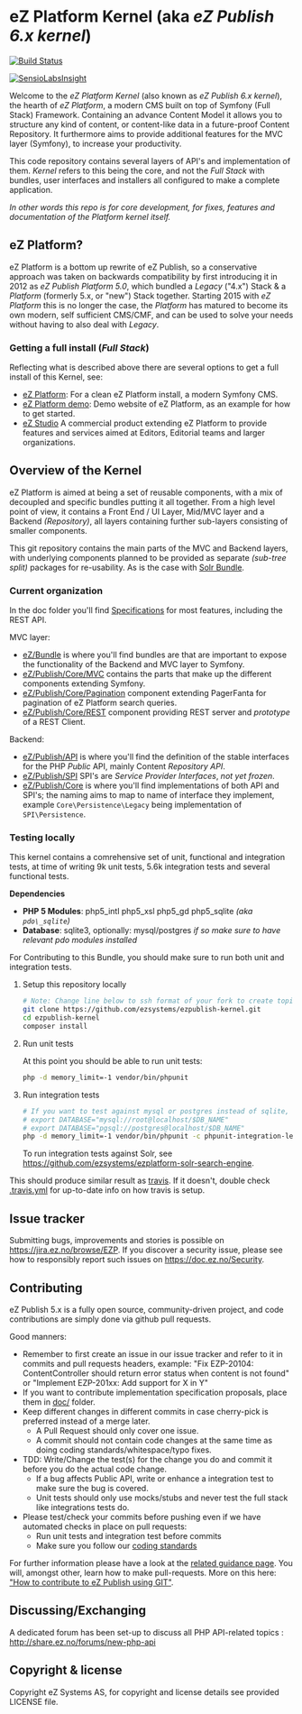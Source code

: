 # eZ Platform Kernel (aka *eZ Publish 6.x kernel*)
[![Build Status](https://travis-ci.org/ezsystems/ezpublish-kernel.png?branch=master)](https://travis-ci.org/ezsystems/ezpublish-kernel)

[![SensioLabsInsight](https://insight.sensiolabs.com/projects/0885c0ce-4b9f-4b89-aa9c-e8f9f7a315e0/big.png)](https://insight.sensiolabs.com/projects/0885c0ce-4b9f-4b89-aa9c-e8f9f7a315e0)

Welcome to the *eZ Platform Kernel* (also known as *eZ Publish 6.x kernel*), the hearth of *eZ Platform*, a modern
CMS built on top of Symfony (Full Stack) Framework. Containing an advance Content Model it allows you to structure any kind of content, or content-like data in a future-proof Content Repository. It furthermore aims to provide additional features for the MVC layer (Symfony), to increase your productivity.

This code repository contains several layers of API's and implementation of them. *Kernel* refers to this being the core,
and not the *Full Stack* with bundles, user interfaces and installers all configured to make a complete application.

*In other words this repo is for core development, for fixes, features and documentation of the Platform kernel itself.*


## eZ Platform?

eZ Platform is a bottom up rewrite of eZ Publish, so a conservative approach was taken on backwards compatibility
by first introducing it in 2012 as *eZ Publish Platform 5.0*, which bundled a *Legacy* ("4.x") Stack & a *Platform* (formerly 5.x, or "new")
Stack together. Starting 2015 with *eZ Platform* this is no longer the case, the *Platform* has matured to become its own
modern, self sufficient CMS/CMF, and can be used to solve your needs without having to also deal with *Legacy*.

### Getting a full install (*Full Stack*)

Reflecting what is described above there are several options to get a full install of this Kernel, see:

- [eZ Platform](https://github.com/ezsystems/ezplatform): For a clean eZ Platform install, a modern Symfony CMS.
 - [eZ Platform demo](https://github.com/ezsystems/ezplatform-demo): Demo website of eZ Platform, as an example for how to get started. 
- [eZ Studio](https://github.com/ezsystems/ezstudio) A commercial product extending eZ Platform to provide features and services aimed at Editors, Editorial teams and larger organizations.


## Overview of the Kernel

eZ Platform is aimed at being a set of reusable components, with a mix of decoupled and specific bundles putting it all together.
From a high level point of view, it contains a Front End / UI Layer, Mid/MVC layer and a Backend *(Repository)*, all layers containing further sub-layers consisting of smaller components.

This git repository contains the main parts of the MVC and Backend layers, with underlying components planned to be provided
as separate *(sub-tree split)* packages for re-usability. As is the case with [Solr Bundle](https://github.com/ezsystems/ezplatform-solr-search-engine).


### Current organization

In the doc folder you'll find [Specifications](doc/specifications/) for most features, including the REST API.

MVC layer:
- [eZ/Bundle](eZ/Bundle/) is where you'll find bundles are that are important to expose the functionality of the Backend and MVC layer to Symfony.
- [eZ/Publish/Core/MVC](eZ/Publish/Core/MVC/) contains the parts that make up the different components extending Symfony.
- [eZ/Publish/Core/Pagination](eZ/Publish/Core/Pagination/) component extending PagerFanta for pagination of eZ Platform search queries.
- [eZ/Publish/Core/REST](eZ/Publish/Core/REST/) component providing REST server and *prototype* of a REST Client.

Backend:
- [eZ/Publish/API](eZ/Publish/API/) is where you'll find the definition of the stable interfaces for the PHP *Public* API, mainly Content *Repository API*.
- [eZ/Publish/SPI](eZ/Publish/SPI/)  SPI's are *Service Provider Interfaces*, *not yet frozen*.
- [eZ/Publish/Core](eZ/Publish/Core/) is where you'll find implementations of both API and SPI's; the naming aims to map to name of interface they implement, example `Core\Persistence\Legacy` being implementation of `SPI\Persistence`.


### Testing locally

This kernel contains a comrehensive set of unit, functional and integration tests, at time of writing 9k unit tests, 5.6k integration tests and several functional tests.

**Dependencies**
* **PHP 5 Modules**: php5\_intl php5\_xsl php5\_gd php5\_sqlite *(aka `pdo\_sqlite`)*
* **Database**: sqlite3, optionally: mysql/postgres *if so make sure to have relevant pdo modules installed*

For Contributing to this Bundle, you should make sure to run both unit and integration tests.

1. Setup this repository locally

    ```bash
    # Note: Change line below to ssh format of your fork to create topic branches to propose as pull requests
    git clone https://github.com/ezsystems/ezpublish-kernel.git
    cd ezpublish-kernel
    composer install
    ```
2. Run unit tests

    At this point you should be able to run unit tests:
    ```bash
    php -d memory_limit=-1 vendor/bin/phpunit
    ```

3. Run integration tests

    ```bash
    # If you want to test against mysql or postgres instead of sqlite, define one of these with referance to a empty test db:
    # export DATABASE="mysql://root@localhost/$DB_NAME"
    # export DATABASE="pgsql://postgres@localhost/$DB_NAME"
    php -d memory_limit=-1 vendor/bin/phpunit -c phpunit-integration-legacy.xml
    ```
    
    To run integration tests against Solr, see https://github.com/ezsystems/ezplatform-solr-search-engine.

This should produce similar result as [travis](https://travis-ci.org/ezsystems/ezpublish-kernel). If it doesn't, double check [.travis.yml](.travis.yml) for up-to-date info on how travis is setup.

## Issue tracker
Submitting bugs, improvements and stories is possible on https://jira.ez.no/browse/EZP.
If you discover a security issue, please see how to responsibly report such issues on https://doc.ez.no/Security.

## Contributing
eZ Publish 5.x is a fully open source, community-driven project, and code contributions are simply done via github pull requests.

Good manners:
* Remember to first create an issue in our issue tracker and refer to it in commits and pull requests headers, example:
  "Fix EZP-20104: ContentController should return error status when content is not found"
  or
  "Implement EZP-201xx: Add support for X in Y"
* If you want to contribute implementation specification proposals, place them in [doc/](doc/) folder.
* Keep different changes in different commits in case cherry-pick is preferred instead of a merge later.
  * A Pull Request should only cover one issue.
  * A commit should not contain code changes at the same time as doing coding standards/whitespace/typo fixes.
* TDD: Write/Change the test(s) for the change you do and commit it before you do the actual code change.
  * If a bug affects Public API, write or enhance a integration test to make sure the bug is covered.
  * Unit tests should only use mocks/stubs and never test the full stack like integrations tests do.
* Please test/check your commits before pushing even if we have automated checks in place on pull requests:
  * Run unit tests and integration test before commits
  * Make sure you follow our [coding standards](https://github.com/ezsystems/ezcs)

For further information please have a look at the [related guidance page](http://share.ez.no/get-involved/develop). You will, amongst other, learn how to make pull-requests. More on this here: ["How to contribute to eZ Publish using GIT"](http://share.ez.no/learn/ez-publish/how-to-contribute-to-ez-publish-using-git).

## Discussing/Exchanging
A dedicated forum has been set-up to discuss all PHP API-related topics : http://share.ez.no/forums/new-php-api

## Copyright & license
Copyright eZ Systems AS, for copyright and license details see provided LICENSE file.
